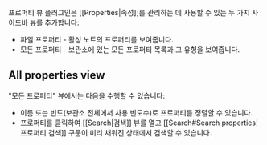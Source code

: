 프로퍼티 뷰 플러그인은 [[Properties|속성]]를 관리하는 데 사용할 수 있는 두 가지 사이드바 뷰를 추가합니다:

- 파일 프로퍼티 - 활성 노트의 프로퍼티를 보여줍니다.
- 모든 프로퍼티 - 보관소에 있는 모든 프로퍼티 목록과 그 유형을 보여줍니다.

## All properties view

"모든 프로퍼티" 뷰에서는 다음을 수행할 수 있습니다:

- 이름 또는 빈도(보관소 전체에서 사용 빈도수)로 프로퍼티를 정렬할 수 있습니다.
- 프로퍼티를 클릭하여 [[Search|검색]] 뷰를 열고 [[Search#Search properties|프로퍼티 검색]] 구문이 미리 채워진 상태에서 검색할 수 있습니다.
